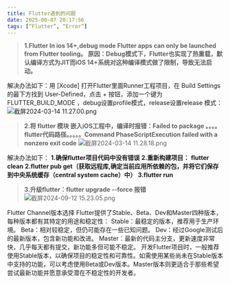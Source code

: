 ```yaml
---
title: Flutter遇到的问题
date: 2025-06-07 20:17:56
tags: [“Flutter”, “Error”]
---
```



>**1.Flutter In ios 14+,debug mode Flutter apps can only be launched from Flutter tooling。
原因：Debug模式下，Flutter也实现了热重载，默认编译方式为JIT而iOS 14+系统对这种编译模式做了限制，导致无法启动。**

解决办法如下：用 [Xcode] 打开Flutter里面Runner工程项目，在 Build Settings 的最下方找到 User-Defined，点击 + 按钮，添加一个键为 FLUTTER_BUILD_MODE ，debug设置profile模式，release设置release 模式：![截屏2024-03-14 11.27.00.png](https://i-blog.csdnimg.cn/img_convert/7f789a7b66202aa3d5d577d4ff7a4b51.webp?x-oss-process=image/format,png)

>**2.将 flutter 模块 嵌入iOS工程中，编译时报错：Failed to package 。。。。flutter代码路径。。。。。Command PhaseScriptExecution failed with a nonzero exit code**
![截屏2024-03-14 11.28.18.png](https://i-blog.csdnimg.cn/img_convert/ad21f4b3e2a82eb701e1e9363f00d885.webp?x-oss-process=image/format,png)

解决办法如下：
**1.确保flutter项目代码中没有错误**
**2.重新构建项目：**
**flutter clean** 
**2.flutter pub get（获取远程库,确定当前应用所依赖的包，并将它们保存到中央系统缓存（central system cache）中）** 
**3.flutter run**


>**3.升级flutter：flutter upgrade --force 报错**
![截屏2024-09-12 15.23.05.png](https://i-blog.csdnimg.cn/img_convert/ed59f544c4becaac4c167e3128af66ca.webp?x-oss-process=image/format,png)

Flutter Channel版本选择
Flutter提供了Stable、Beta、Dev和Master四种版本，每种版本都有其特定的用途和稳定性：
Stable：最稳定的版本，推荐用于生产环境。
Beta：相对较稳定，但仍可能存在一些已知问题。
Dev：经过Google测试后的最新版本，包含新功能和改进。
Master：最新的代码主分支，更新速度非常快，几乎每天都有提交，新功能多但可能不稳定。
开发Flutter项目时，一般推荐使用Stable版本，以确保项目的稳定性和可靠性。如需使用某些尚未在Stable版本中支持的功能，可以考虑使用Beta或Dev版本。Master版本则更适合于那些希望尝试最新功能并愿意承受潜在不稳定性的开发者。
